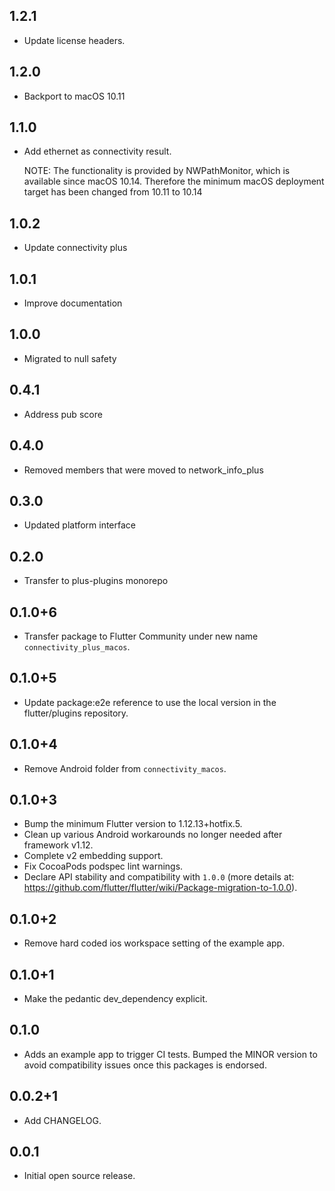 ## 1.2.1

- Update license headers.

## 1.2.0

- Backport to macOS 10.11

## 1.1.0

- Add ethernet as connectivity result.

  NOTE: The functionality is provided by NWPathMonitor, which is available since
  macOS 10.14. Therefore the minimum macOS deployment target has been changed
  from 10.11 to 10.14

## 1.0.2

- Update connectivity plus

## 1.0.1

- Improve documentation

## 1.0.0

- Migrated to null safety

## 0.4.1

- Address pub score

## 0.4.0

- Removed members that were moved to network_info_plus

## 0.3.0

- Updated platform interface

## 0.2.0

- Transfer to plus-plugins monorepo

## 0.1.0+6

- Transfer package to Flutter Community under new name `connectivity_plus_macos`.

## 0.1.0+5

- Update package:e2e reference to use the local version in the flutter/plugins
  repository.

## 0.1.0+4

- Remove Android folder from `connectivity_macos`.

## 0.1.0+3

- Bump the minimum Flutter version to 1.12.13+hotfix.5.
- Clean up various Android workarounds no longer needed after framework v1.12.
- Complete v2 embedding support.
- Fix CocoaPods podspec lint warnings.
- Declare API stability and compatibility with `1.0.0` (more details at: https://github.com/flutter/flutter/wiki/Package-migration-to-1.0.0).

## 0.1.0+2

- Remove hard coded ios workspace setting of the example app.

## 0.1.0+1

- Make the pedantic dev_dependency explicit.

## 0.1.0

- Adds an example app to trigger CI tests. Bumped the MINOR version to
  avoid compatibility issues once this packages is endorsed.

## 0.0.2+1

- Add CHANGELOG.

## 0.0.1

- Initial open source release.
